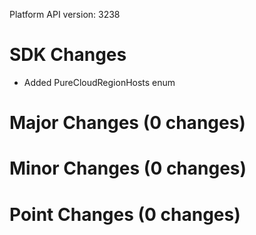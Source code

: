 Platform API version: 3238


# SDK Changes

* Added PureCloudRegionHosts enum

# Major Changes (0 changes)


# Minor Changes (0 changes)


# Point Changes (0 changes)
